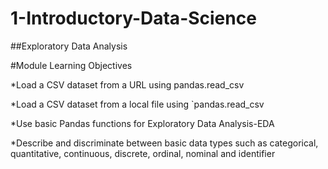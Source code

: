 # 1-Introductory-Data-Science
##Exploratory Data Analysis

#Module Learning Objectives

*Load a CSV dataset from a URL using pandas.read_csv

*Load a CSV dataset from a local file using `pandas.read_csv

*Use basic Pandas functions for Exploratory Data Analysis-EDA

*Describe and discriminate between basic data types such as categorical, quantitative, continuous, discrete, ordinal, nominal and identifier
